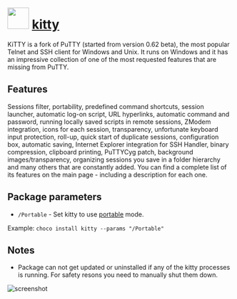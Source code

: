 # <img src="https://cdn.jsdelivr.net/gh/chocolatey-community/chocolatey-coreteampackages@8d5f606c792f368dcb854727252429e4aaa13516/icons/kitty.png" width="48" height="48"/>  [kitty](https://chocolatey.org/packages/kitty)

KiTTY is a fork of PuTTY (started from version 0.62 beta), the most popular Telnet and SSH client for Windows and Unix. It runs on Windows and it has an impressive collection of one of the most requested features that are missing from PuTTY.

## Features

Sessions filter, portability, predefined command shortcuts, session launcher, automatic log-on script, URL hyperlinks, automatic command and password, running locally saved scripts in remote sessions, ZModem integration, icons for each session, transparency, unfortunate keyboard input protection, roll-up, quick start of duplicate sessions, configuration box, automatic saving, Internet Explorer integration for SSH Handler, binary compression, clipboard printing, PuTTYCyg patch, background images/transparency, organizing sessions you save in a folder hierarchy and many others that are constantly added. You can find a complete list of its features on the main page - including a description for each one.

## Package parameters

- `/Portable` - Set kitty to use [portable](https://www.9bis.net/kitty/#!pages/Portability.md) mode.

Example: `choco install kitty --params "/Portable"`

## Notes

- Package can not get updated or uninstalled if any of the kitty processes is running. For safety resons you need to manually shut them down.

![screenshot](https://cdn.rawgit.com/chocolatey/chocolatey-coreteampackages/master/automatic/kitty/screenshot.png)
